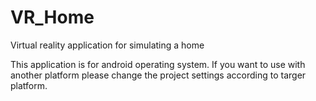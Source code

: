 # VR_Home
Virtual reality application for simulating a home

This application is for android operating system. If you want to use with another platform please change the project settings according to targer platform.
